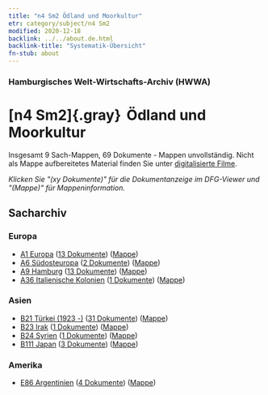 ```yaml
---
title: "n4 Sm2 Ödland und Moorkultur"
etr: category/subject/n4 Sm2
modified: 2020-12-18
backlink: ../../about.de.html
backlink-title: "Systematik-Übersicht"
fn-stub: about
---
```


### Hamburgisches Welt-Wirtschafts-Archiv (HWWA)
# [n4 Sm2]{.gray}&#8201; Ödland und Moorkultur&#160; 




Insgesamt 9 Sach-Mappen, 69 Dokumente - Mappen unvollständig.
Nicht als Mappe aufbereitetes Material finden Sie unter [digitalisierte Filme](/film/h1_sh).

_Klicken Sie "(xy Dokumente)" für die Dokumentanzeige im DFG-Viewer und "(Mappe)" für Mappeninformation._

## Sacharchiv




### Europa

- [A1 Europa](../../../geo/about.de.html#A1) (<a href="https://dfg-viewer.de/show/?tx_dlf[id]=https://pm20.zbw.eu/mets/sh/1408xx/140892/1450xx/145050/public.mets.de.xml" target="_blank">13 Dokumente</a>) ([Mappe](http://purl.org/pressemappe20/folder/sh/140892,145050))
- [A6 Südosteuropa](../../../geo/about.de.html#A6) (<a href="https://dfg-viewer.de/show/?tx_dlf[id]=https://pm20.zbw.eu/mets/sh/1409xx/140900/1450xx/145050/public.mets.de.xml" target="_blank">2 Dokumente</a>) ([Mappe](http://purl.org/pressemappe20/folder/sh/140900,145050))
- [A9 Hamburg](../../../geo/about.de.html#A9) (<a href="https://dfg-viewer.de/show/?tx_dlf[id]=https://pm20.zbw.eu/mets/sh/1409xx/140905/1450xx/145050/public.mets.de.xml" target="_blank">13 Dokumente</a>) ([Mappe](http://purl.org/pressemappe20/folder/sh/140905,145050))
- [A36 Italienische Kolonien](../../../geo/about.de.html#A36) (<a href="https://dfg-viewer.de/show/?tx_dlf[id]=https://pm20.zbw.eu/mets/sh/1410xx/141012/1450xx/145050/public.mets.de.xml" target="_blank">1 Dokumente</a>) ([Mappe](http://purl.org/pressemappe20/folder/sh/141012,145050))

### Asien

- [B21 Türkei (1923 -)](../../../geo/about.de.html#B21) (<a href="https://dfg-viewer.de/show/?tx_dlf[id]=https://pm20.zbw.eu/mets/sh/1411xx/141111/1450xx/145050/public.mets.de.xml" target="_blank">31 Dokumente</a>) ([Mappe](http://purl.org/pressemappe20/folder/sh/141111,145050))
- [B23 Irak](../../../geo/about.de.html#B23) (<a href="https://dfg-viewer.de/show/?tx_dlf[id]=https://pm20.zbw.eu/mets/sh/1411xx/141113/1450xx/145050/public.mets.de.xml" target="_blank">1 Dokumente</a>) ([Mappe](http://purl.org/pressemappe20/folder/sh/141113,145050))
- [B24 Syrien](../../../geo/about.de.html#B24) (<a href="https://dfg-viewer.de/show/?tx_dlf[id]=https://pm20.zbw.eu/mets/sh/1411xx/141114/1450xx/145050/public.mets.de.xml" target="_blank">1 Dokumente</a>) ([Mappe](http://purl.org/pressemappe20/folder/sh/141114,145050))
- [B111 Japan](../../../geo/about.de.html#B111) (<a href="https://dfg-viewer.de/show/?tx_dlf[id]=https://pm20.zbw.eu/mets/sh/1412xx/141272/1450xx/145050/public.mets.de.xml" target="_blank">3 Dokumente</a>) ([Mappe](http://purl.org/pressemappe20/folder/sh/141272,145050))

### Amerika

- [E86 Argentinien](../../../geo/about.de.html#E86) (<a href="https://dfg-viewer.de/show/?tx_dlf[id]=https://pm20.zbw.eu/mets/sh/1416xx/141692/1450xx/145050/public.mets.de.xml" target="_blank">4 Dokumente</a>) ([Mappe](http://purl.org/pressemappe20/folder/sh/141692,145050))


